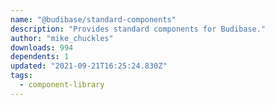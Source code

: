 ```yaml
---
name: "@budibase/standard-components"
description: "Provides standard components for Budibase."
author: "mike_chuckles"
downloads: 994
dependents: 1
updated: "2021-09-21T16:25:24.830Z"
tags: 
  - component-library
---
```

